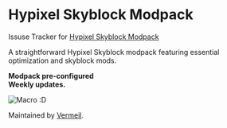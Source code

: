# Hypixel Skyblock Modpack

Issuse Tracker for [Hypixel Skyblock Modpack](https://modrinth.com/modpack/hypixel-skyblock-modpack)

A straightforward Hypixel Skyblock modpack featuring essential optimization and skyblock mods.

**Modpack pre-configured**<br>
**Weekly updates.**

![Macro :D](https://cdn.modrinth.com/data/cached_images/af4e89a7fd95c6bb8e9be4ff40edb4e741fca000.png)

Maintained by [Vermeil](https://modrinth.com/user/Vermeil).
